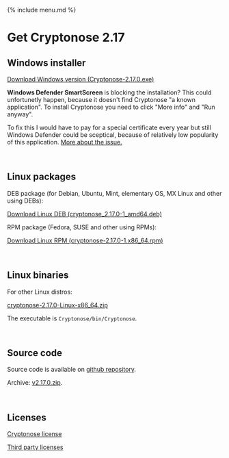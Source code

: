 {% include menu.md %}

# Get Cryptonose 2.17

## Windows installer

<a class="download-button" href="https://github.com/dawidm/cryptonose2/releases/download/v2.17.0/Cryptonose-2.17.0.exe">Download Windows version (Cryptonose-2.17.0.exe)</a>

**Windows Defender SmartScreen** is blocking the installation? This could unfortunetly happen, because it doesn't find Cryptonose "a known application". To install Cryptonose you need to click "More info" and "Run anyway".

To fix this I would have to pay for a special certificate every year but still Windows Defender could be sceptical, because of relatively low popularity of this application. [More about the issue.](https://getimageview.net/2020/06/02/microsoft-defender-smartscreen-is-hurting-independent-developers/)

&nbsp;

## Linux packages

DEB package (for Debian, Ubuntu, Mint, elementary OS, MX Linux and other using DEBs):

<a class="download-button" href="https://github.com/dawidm/cryptonose2/releases/download/v2.17.0/cryptonose_2.17.0-1_amd64.deb">Download Linux DEB (cryptonose_2.17.0-1_amd64.deb)</a>

RPM package (Fedora, SUSE and other using RPMs):

<a class="download-button" href="https://github.com/dawidm/cryptonose2/releases/download/v2.17.0/cryptonose-2.17.0-1.x86_64.rpm">Download Linux RPM (cryptonose-2.17.0-1.x86_64.rpm)</a>

&nbsp;

## Linux binaries
For other Linux distros:

[cryptonose-2.17.0-Linux-x86_64.zip](https://github.com/dawidm/cryptonose2/releases/download/v2.17.0/cryptonose-2.17.0-Linux-x86_64.zip)

The executable is `Cryptonose/bin/Cryptonose`.

&nbsp;

## Source code
Source code is available on [github repository](https://github.com/dawidm/cryptonose2/releases/tag/v2.17.0).

Archive: [v2.17.0.zip](https://github.com/dawidm/cryptonose2/archive/v2.17.0.zip).

&nbsp;

## Licenses
[Cryptonose license](https://github.com/dawidm/cryptonose2/releases/download/v2.17.0/LICENSE.txt)

[Third party licenses](https://github.com/dawidm/cryptonose2/releases/download/v2.17.0/LICENSE-3RD-PARTY.txt)
